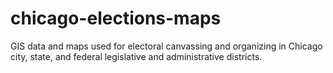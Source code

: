 # chicago-elections-maps
GIS data and maps used for electoral canvassing and organizing in Chicago city, state, and federal legislative and administrative districts.
